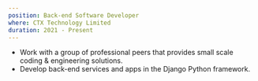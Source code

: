 ```yaml
---
position: Back-end Software Developer
where: CTX Technology Limited
duration: 2021 - Present
---
```


- Work with a group of professional peers that provides small scale coding & engineering solutions.
- Develop back-end services and apps in the Django Python framework.
